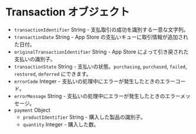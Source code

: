 # Transaction オブジェクト

* `transactionIdentifier` String - 支払取引の成功を識別する一意な文字列。
* `transactionDate` String - App Store の支払いキューに取引情報が追加された日付。
* `originalTransactionIdentifier` String - App Store によって引き戻された支払いの識別子。
* `transactionState` String - 支払いの状態。`purchasing`, `purchased`, `failed`, `restored`, `deferred` にできます。
* `errorCode` Integer - 支払いの処理中にエラーが発生したときのエラーコード。
* `errorMessage` String - 支払いの処理中にエラーが発生したときのエラーメッセージ。
* `payment` Object 
  * `productIdentifier` String - 購入した製品の識別子。
  * `quantity` Integer - 購入した数。